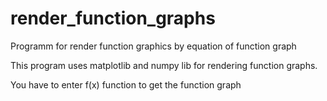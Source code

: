 # render_function_graphs
Programm for render function graphics by equation of function graph


This program uses matplotlib and numpy lib for rendering function graphs.

You have to enter f(x) function to get the function graph
